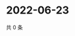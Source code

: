 # 2022-06-23

共 0 条

<!-- BEGIN WEIBO -->
<!-- 最后更新时间 Thu Jun 23 2022 09:18:46 GMT+0800 (China Standard Time) -->

<!-- END WEIBO -->
